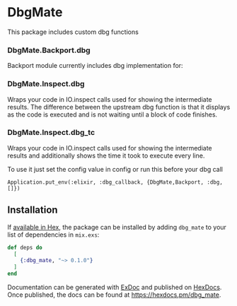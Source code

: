 # DbgMate

This package includes custom dbg functions

### DbgMate.Backport.dbg
Backport module currently includes dbg implementation for:

### DbgMate.Inspect.dbg
Wraps your code in IO.inspect calls used for showing the intermediate results.
The difference between the upstream dbg function is that it displays as the code
is executed and is not waiting until a block of code finishes.

### DbgMate.Inspect.dbg_tc
Wraps your code in IO.inspect calls used for showing the intermediate results
and additionally shows the time it took to execute every line.

To use it just set the config value in config or run this before your dbg call

```
Application.put_env(:elixir, :dbg_callback, {DbgMate,Backport, :dbg, []})
```

## Installation

If [available in Hex](https://hex.pm/docs/publish), the package can be installed
by adding `dbg_mate` to your list of dependencies in `mix.exs`:

```elixir
def deps do
  [
    {:dbg_mate, "~> 0.1.0"}
  ]
end
```

Documentation can be generated with [ExDoc](https://github.com/elixir-lang/ex_doc)
and published on [HexDocs](https://hexdocs.pm). Once published, the docs can
be found at <https://hexdocs.pm/dbg_mate>.

